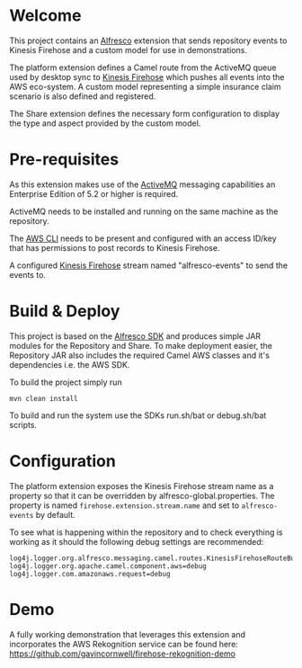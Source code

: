 # Welcome

This project contains an [Alfresco](https://www.alfresco.com) extension that sends repository events to Kinesis Firehose and a custom model for use in demonstrations.

The platform extension defines a Camel route from the ActiveMQ queue used by desktop sync to [Kinesis Firehose](https://aws.amazon.com/kinesis/firehose/) which pushes all events into the AWS eco-system. A custom model representing a simple insurance claim scenario is also defined and registered.

The Share extension defines the necessary form configuration to display the type and aspect provided by the custom model.

# Pre-requisites

As this extension makes use of the [ActiveMQ](http://activemq.apache.org/) messaging capabilities an Enterprise Edition of 5.2 or higher is required.

ActiveMQ needs to be installed and running on the same machine as the repository.

The [AWS CLI](http://docs.aws.amazon.com/cli/latest/userguide/installing.html) needs to be present and configured with an access ID/key that has permissions to post records to Kinesis Firehose.

A configured [Kinesis Firehose](https://aws.amazon.com/kinesis/firehose/) stream named "alfresco-events" to send the events to.

# Build & Deploy

This project is based on the [Alfresco SDK](https://github.com/Alfresco/alfresco-sdk) and produces simple JAR modules for the Repository and Share. To make deployment easier, the Repository JAR also includes the required Camel AWS classes and it's dependencies i.e. the AWS SDK.

To build the project simply run

    mvn clean install

To build and run the system use the SDKs run.sh/bat or debug.sh/bat scripts.

# Configuration

The platform extension exposes the Kinesis Firehose stream name as a property so that it can be overridden by alfresco-global.properties. The property is named <code>firehose.extension.stream.name</code> and set to <code>alfresco-events</code> by default.

To see what is happening within the repository and to check everything is working as it should the following debug settings are recommended:

    log4j.logger.org.alfresco.messaging.camel.routes.KinesisFirehoseRouteBuilder=debug
    log4j.logger.org.apache.camel.component.aws=debug
    log4j.logger.com.amazonaws.request=debug

# Demo

A fully working demonstration that leverages this extension and incorporates the AWS Rekognition service can be found here: https://github.com/gavincornwell/firehose-rekognition-demo